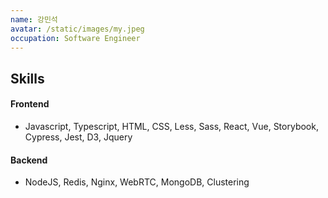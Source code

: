 ```yaml
---
name: 강민석
avatar: /static/images/my.jpeg
occupation: Software Engineer
---
```


## Skills

#### Frontend

- Javascript, Typescript, HTML, CSS, Less, Sass, React, Vue, Storybook, Cypress, Jest, D3, Jquery

#### Backend

- NodeJS, Redis, Nginx, WebRTC, MongoDB, Clustering
